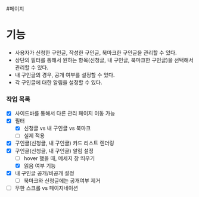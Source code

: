 #페이지

# 기능
* 사용자가 신청한 구인글, 작성한 구인글, 북마크한 구인글을 관리할 수 있다. 
* 상단의 필터를 통해서 원하는 항목(신청글, 내 구인글, 북마크한 구인글)을 선택해서 관리할 수 있다.
* 내 구인글의 경우, 공개 여부를 설정할 수 있다.
* 각 구인글에 대한 알림을 설정할 수 있다.


### 작업 목록
* [x] 사이드바를 통해서 다른 관리 페이지 이동 가능
* [x] 필터
	* [x] 신청글 vs 내 구인글 vs 북마크
	* [ ] 실제 적용
* [x] 구인글(신청글, 내 구인글) 카드 리스트 렌더링
* [x] 구인글(신청글, 내 구인글) 알림 설정
	* [ ] hover 했을 때, 메세지 창 띄우기
	* [x] 읽음 여부 기능
* [x] 내 구인글 공개/비공개 설정
	* [ ] 북마크와 신청글에는 공개여부 제거
* [ ] 무한 스크롤 vs 페이지네이션